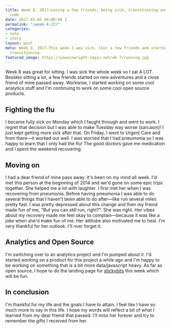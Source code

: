 ```yaml
---
title: Week 8, 2017—Losing a few friends, being sick, transitioning and writing some
  code
date: 2017-03-05 00:00:00 Z
permalink: "/week-8-17/"
categories:
- note
- story
layout: post
meta: Week 8, 2017—This week I was sick, lost a few friends and started to do some
  transitioning.
featured_image: https://yowainwright.imgix.net/wk-7/running.jpg
---
```


Week 8 was great for sitting. I was sick the whole week so I sat A LOT. Besides sitting a lot, a few friends started on new adventures and a close friend of mine passed away. Workwise, I started working on some cool analytics stuff and I'm continuing to work on some cool open source products.

## Fighting the flu

I became fully sick on Monday which I faught through and went to work. I regret that decision but I was able to make Tuesday way worse (sarcasm)! I just kept getting more sick after that. On Friday, I went to Urgent Care and from there—it worked out well. I was worried that I had pneumonia so I was happy to learn that I only had the flu! The good doctors gave me medication and I spent the weekend recovering.

## Moving on

I had a dear friend of mine pass away. It's been on my mind all week. I'd met this person at the beginning of 2014 and we'd gone on some epic trips together. She helped me a lot with laughter. I first met her when I was recovering from pneumonia. Before having pneumonia I was able to do several things that I haven't been able to do after—like run several miles pretty fast. I was pretty depressed about this change and then my friend made fun of me, "But you can still run, right?". She was right. Her vibes about my recovery made me feel okay to complain—because it was like a joke when she'd make fun of me. Her attitube also motivated me to heal. I'm very thankful for her outlook. I'll nver forget it.

## Analytics and Open Source

I'm switching over to an analytics project and I'm pumped about it. I'd started working on a product for this project a while ago and I'm happy to be working on something that is a bit more data/javascript heavy. As far as open source, I hope to do the landing page for [stickybits](https://github.com/dollarshaveclub/stickybits) this week which will be fun.

## In conclusion

I'm thankful for my life and the goals I have to attain. I feel like I have so much more to say in this life. I hope my words will reflect a bit of what I learned from my dear friend that passed. I'll miss her forever and try to remember the gifts I received from her. 

